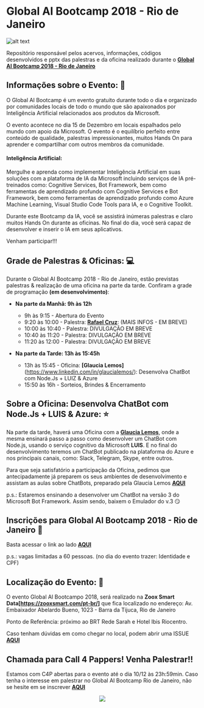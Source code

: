 # Global AI Bootcamp 2018 - Rio de Janeiro

![alt text](https://i.imgsafe.org/f2/f26e63e9d2.png)

Repositório responsável pelos acervos, informações, códigos desenvolvidos e pptx das palestras e da oficina realizado durante o **[Global AI Bootcamp 2018 - Rio de Janeiro](https://www.globalaibootcamp.com/bootcamp/6c701b9d-9516-463b-b6e1-4c2e92aeb83d)**


## Informações sobre o Evento: :page_facing_up:

O Global AI Bootcamp é um evento gratuito durante todo o dia e organizado por comunidades locais de todo o mundo que são apaixonados por Inteligência Artificial relacionados aos produtos da Microsoft.

O evento acontece no dia 15 de Dezembro em locais espalhados pelo mundo com apoio da Microsoft. O evento é o equilíbrio perfeito entre conteúdo de qualidade, palestras impressionantes, muitos Hands On para aprender e compartilhar com outros membros da comunidade.

#### Inteligência Artificial:

Mergulhe e aprenda como implementar Inteligência Artificial em suas soluções com a plataforma de IA da Microsoft incluindo serviços de IA pré-treinados como: Cognitive Services, Bot Framework, bem como ferramentas de aprendizado profundo com Cognitive Services e Bot Framework, bem como ferramentas de aprendizado profundo como Azure Machine Learning, Visual Studio Code Tools para IA, e o Cognitive Toolkit.

Durante este Bootcamp da IA, você se assistirá inúmeras palestras e claro muitos Hands On durante as oficinas. No final do dia, você será capaz de desenvolver e inserir o IA em seus aplicativos.

Venham participar!!!


## Grade de Palestras & Oficinas: :computer:

Durante o Global AI Bootcamp 2018 - Rio de Janeiro, estão previstas palestras & realização de uma oficina na parte da tarde. Confiram a grade de programação **(em desenvolvimento)**:

- **Na parte da Manhã: 9h às 12h**
  * 9h às 9:15 - Abertura do Evento
  * 9:20 às 10:00 - Palestra: **[Rafael Cruz](https://www.linkedin.com/in/rafaelcruzmvp/)**: (MAIS INFOS - EM BREVE)
  * 10:00 às 10:40 - Palestra: DIVULGAÇÃO EM BREVE
  * 10:40 às 11:20 - Palestra: DIVULGAÇÃO EM BREVE 
  * 11:20 às 12:00 - Palestra: DIVULGAÇÃO EM BREVE
  
- **Na parte da Tarde: 13h às 15:45h**
  * 13h às 15:45 - Oficina: **[Glaucia Lemos]**(https://www.linkedin.com/in/glaucialemos/): Desenvolva ChatBot com Node.Js + LUIZ & Azure 
  * 15:50 às 16h - Sorteios, Brindes & Encerramento


## Sobre a Oficina: Desenvolva ChatBot com Node.Js + LUIS & Azure: :star:

Na parte da tarde, haverá uma Oficina com a **[Glaucia Lemos](https://www.linkedin.com/in/glaucialemos/)**, onde a mesma ensinará passo a passo como desenvolver um ChatBot com Node.js, usando o serviço cognitivo da Microsoft **LUIS**. E no final do desenvolvimento teremos um ChatBot publicado na plataforma do Azure e nos principais canais, como: Slack, Telegram, Skype, entre outros.

Para que seja satisfatório a participação da Oficina, pedimos que antecipadamente já preparem os seus ambientes de desenvolvimento e assistam as aulas sobre ChatBots, preparado pela Glaucia Lemos **[AQUI](https://github.com/glaucia86/hands-on-bots-node)**

p.s.: Estaremos ensinando a desenvolver um ChatBot na versão 3 do Microsoft Bot Framework. Assim sendo, baixem o Emulador do v.3 :smirk:


## Inscrições para Global AI Bootcamp 2018 - Rio de Janeiro :running:

Basta acessar o link ao lado **[AQUI](https://www.meetup.com/pt-BR/Coders-in-Rio/events/256790804/)**

p.s.: vagas limitadas a 60 pessoas. (no dia do evento trazer: Identidade e CPF)

## Localização do Evento: :pushpin:

O evento Global AI Bootcampo 2018, será realizado na **Zoox Smart Data[https://zooxsmart.com/pt-br/]** que fica localizado no endereço: Av. Embaixador Abelardo Bueno, 1023 - Barra da Tijuca, Rio de Janeiro

Ponto de Referência: próximo ao BRT Rede Sarah e Hotel Ibis Riocentro.

Caso tenham dúvidas em como chegar no local, podem abrir uma ISSUE **[AQUI](https://github.com/glaucia86/global-ai-bootcamp-rj/issues)**

## Chamada para Call 4 Pappers! Venha Palestrar!!

Estamos com C4P abertas para o evento até o dia 10/12 às 23h:59min. Caso tenha o interesse em palestrar no Global AI Bootcamp Rio de Janeiro, não se hesite em se inscrever **[AQUI]()**


<p align="center">
  <img src="https://i.imgur.com/dLSzYDT.gif"/>  
</p>










